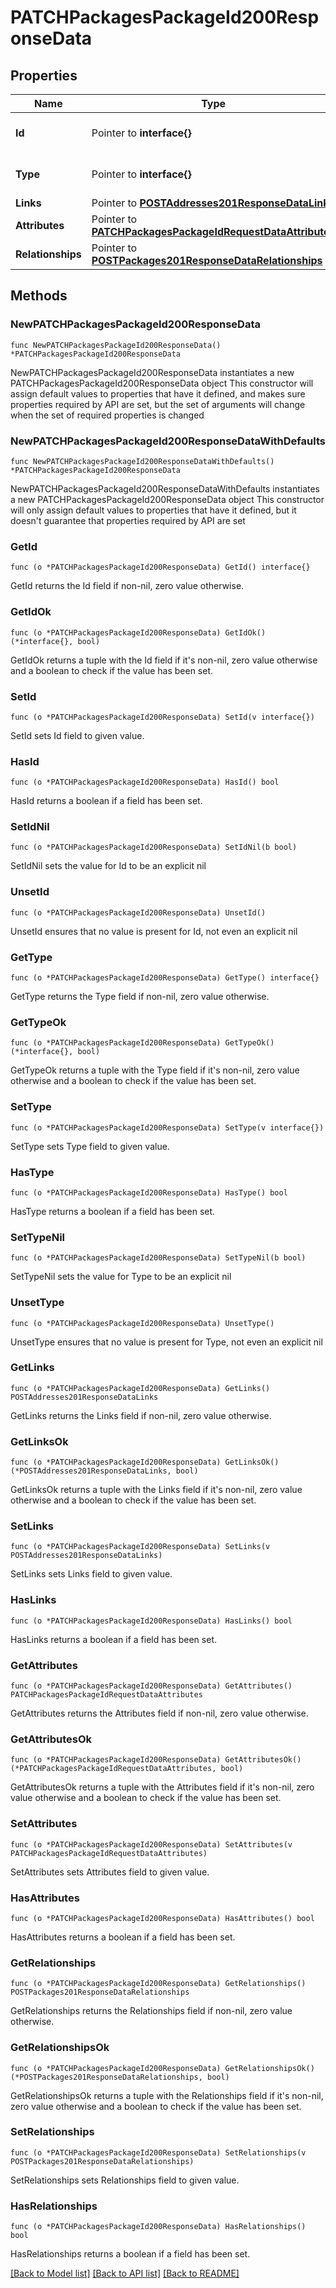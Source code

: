 # PATCHPackagesPackageId200ResponseData

## Properties

Name | Type | Description | Notes
------------ | ------------- | ------------- | -------------
**Id** | Pointer to **interface{}** | The resource&#39;s id | [optional] 
**Type** | Pointer to **interface{}** | The resource&#39;s type | [optional] 
**Links** | Pointer to [**POSTAddresses201ResponseDataLinks**](POSTAddresses201ResponseDataLinks.md) |  | [optional] 
**Attributes** | Pointer to [**PATCHPackagesPackageIdRequestDataAttributes**](PATCHPackagesPackageIdRequestDataAttributes.md) |  | [optional] 
**Relationships** | Pointer to [**POSTPackages201ResponseDataRelationships**](POSTPackages201ResponseDataRelationships.md) |  | [optional] 

## Methods

### NewPATCHPackagesPackageId200ResponseData

`func NewPATCHPackagesPackageId200ResponseData() *PATCHPackagesPackageId200ResponseData`

NewPATCHPackagesPackageId200ResponseData instantiates a new PATCHPackagesPackageId200ResponseData object
This constructor will assign default values to properties that have it defined,
and makes sure properties required by API are set, but the set of arguments
will change when the set of required properties is changed

### NewPATCHPackagesPackageId200ResponseDataWithDefaults

`func NewPATCHPackagesPackageId200ResponseDataWithDefaults() *PATCHPackagesPackageId200ResponseData`

NewPATCHPackagesPackageId200ResponseDataWithDefaults instantiates a new PATCHPackagesPackageId200ResponseData object
This constructor will only assign default values to properties that have it defined,
but it doesn't guarantee that properties required by API are set

### GetId

`func (o *PATCHPackagesPackageId200ResponseData) GetId() interface{}`

GetId returns the Id field if non-nil, zero value otherwise.

### GetIdOk

`func (o *PATCHPackagesPackageId200ResponseData) GetIdOk() (*interface{}, bool)`

GetIdOk returns a tuple with the Id field if it's non-nil, zero value otherwise
and a boolean to check if the value has been set.

### SetId

`func (o *PATCHPackagesPackageId200ResponseData) SetId(v interface{})`

SetId sets Id field to given value.

### HasId

`func (o *PATCHPackagesPackageId200ResponseData) HasId() bool`

HasId returns a boolean if a field has been set.

### SetIdNil

`func (o *PATCHPackagesPackageId200ResponseData) SetIdNil(b bool)`

 SetIdNil sets the value for Id to be an explicit nil

### UnsetId
`func (o *PATCHPackagesPackageId200ResponseData) UnsetId()`

UnsetId ensures that no value is present for Id, not even an explicit nil
### GetType

`func (o *PATCHPackagesPackageId200ResponseData) GetType() interface{}`

GetType returns the Type field if non-nil, zero value otherwise.

### GetTypeOk

`func (o *PATCHPackagesPackageId200ResponseData) GetTypeOk() (*interface{}, bool)`

GetTypeOk returns a tuple with the Type field if it's non-nil, zero value otherwise
and a boolean to check if the value has been set.

### SetType

`func (o *PATCHPackagesPackageId200ResponseData) SetType(v interface{})`

SetType sets Type field to given value.

### HasType

`func (o *PATCHPackagesPackageId200ResponseData) HasType() bool`

HasType returns a boolean if a field has been set.

### SetTypeNil

`func (o *PATCHPackagesPackageId200ResponseData) SetTypeNil(b bool)`

 SetTypeNil sets the value for Type to be an explicit nil

### UnsetType
`func (o *PATCHPackagesPackageId200ResponseData) UnsetType()`

UnsetType ensures that no value is present for Type, not even an explicit nil
### GetLinks

`func (o *PATCHPackagesPackageId200ResponseData) GetLinks() POSTAddresses201ResponseDataLinks`

GetLinks returns the Links field if non-nil, zero value otherwise.

### GetLinksOk

`func (o *PATCHPackagesPackageId200ResponseData) GetLinksOk() (*POSTAddresses201ResponseDataLinks, bool)`

GetLinksOk returns a tuple with the Links field if it's non-nil, zero value otherwise
and a boolean to check if the value has been set.

### SetLinks

`func (o *PATCHPackagesPackageId200ResponseData) SetLinks(v POSTAddresses201ResponseDataLinks)`

SetLinks sets Links field to given value.

### HasLinks

`func (o *PATCHPackagesPackageId200ResponseData) HasLinks() bool`

HasLinks returns a boolean if a field has been set.

### GetAttributes

`func (o *PATCHPackagesPackageId200ResponseData) GetAttributes() PATCHPackagesPackageIdRequestDataAttributes`

GetAttributes returns the Attributes field if non-nil, zero value otherwise.

### GetAttributesOk

`func (o *PATCHPackagesPackageId200ResponseData) GetAttributesOk() (*PATCHPackagesPackageIdRequestDataAttributes, bool)`

GetAttributesOk returns a tuple with the Attributes field if it's non-nil, zero value otherwise
and a boolean to check if the value has been set.

### SetAttributes

`func (o *PATCHPackagesPackageId200ResponseData) SetAttributes(v PATCHPackagesPackageIdRequestDataAttributes)`

SetAttributes sets Attributes field to given value.

### HasAttributes

`func (o *PATCHPackagesPackageId200ResponseData) HasAttributes() bool`

HasAttributes returns a boolean if a field has been set.

### GetRelationships

`func (o *PATCHPackagesPackageId200ResponseData) GetRelationships() POSTPackages201ResponseDataRelationships`

GetRelationships returns the Relationships field if non-nil, zero value otherwise.

### GetRelationshipsOk

`func (o *PATCHPackagesPackageId200ResponseData) GetRelationshipsOk() (*POSTPackages201ResponseDataRelationships, bool)`

GetRelationshipsOk returns a tuple with the Relationships field if it's non-nil, zero value otherwise
and a boolean to check if the value has been set.

### SetRelationships

`func (o *PATCHPackagesPackageId200ResponseData) SetRelationships(v POSTPackages201ResponseDataRelationships)`

SetRelationships sets Relationships field to given value.

### HasRelationships

`func (o *PATCHPackagesPackageId200ResponseData) HasRelationships() bool`

HasRelationships returns a boolean if a field has been set.


[[Back to Model list]](../README.md#documentation-for-models) [[Back to API list]](../README.md#documentation-for-api-endpoints) [[Back to README]](../README.md)


